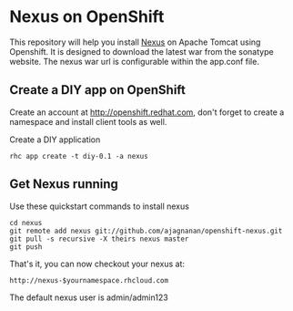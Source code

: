 Nexus on OpenShift
============================

This repository will help you install [Nexus](http://www.sonatype.org/nexus) on Apache Tomcat using Openshift. It is designed to download the
latest war from the sonatype website. The nexus war url is configurable within the app.conf file.

Create a DIY app on OpenShift
----------------------------

Create an account at http://openshift.redhat.com, don't forget to create a namespace and install client tools as well.

Create a DIY application

    rhc app create -t diy-0.1 -a nexus

Get Nexus running
----------------------------
Use these quickstart commands to install nexus

    cd nexus
    git remote add nexus git://github.com/ajagnanan/openshift-nexus.git
    git pull -s recursive -X theirs nexus master
    git push

That's it, you can now checkout your nexus at:

    http://nexus-$yournamespace.rhcloud.com

The default nexus user is admin/admin123